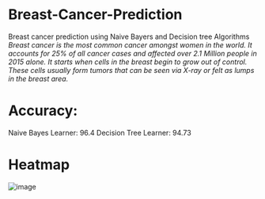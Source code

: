 # Breast-Cancer-Prediction
Breast cancer prediction using Naive Bayers and Decision tree Algorithms
*Breast cancer is the most common cancer amongst women in the world. It accounts for 25% of all cancer cases and affected over 2.1 Million people in 2015 alone. It starts when cells in the breast begin to grow out of control. These cells usually form tumors that can be seen via X-ray or felt as lumps in the breast area.*

# Accuracy: 
Naive Bayes Learner: 96.4
Decision Tree Learner: 94.73

# Heatmap
![image](https://github.com/SSn581/Breast-Cancer-Prediction/assets/80092693/1e78e652-7ff2-45c0-b8ca-d91be9fc3f4b)

